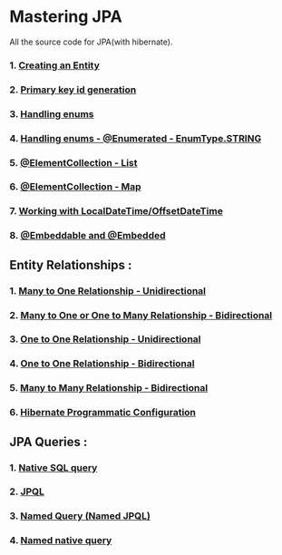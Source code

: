 # Mastering JPA

All the source code for JPA(with hibernate).

### 1. [Creating an Entity](https://github.com/eMahtab/mastering-jpa/tree/main/creating-entity) 

### 2. [Primary key id generation](https://github.com/eMahtab/mastering-jpa/tree/main/id-generation) 

### 3. [Handling enums](https://github.com/eMahtab/mastering-jpa/tree/main/enum-1) 

### 4. [Handling enums - @Enumerated - EnumType.STRING](https://github.com/eMahtab/mastering-jpa/tree/main/enum-2) 

### 5. [@ElementCollection - List](https://github.com/eMahtab/mastering-jpa/tree/main/collection-mapping-1) 

### 6. [@ElementCollection - Map](https://github.com/eMahtab/mastering-jpa/tree/main/collection-mapping-2) 

### 7. [Working with LocalDateTime/OffsetDateTime](https://github.com/eMahtab/mastering-jpa/tree/main/datetime-1) 

### 8. [@Embeddable and @Embedded](https://github.com/eMahtab/mastering-jpa/tree/main/embedded) 



## Entity Relationships :


### 1. [Many to One Relationship - Unidirectional](https://github.com/eMahtab/mastering-jpa/tree/main/many-to-one-unidirectional) 

### 2. [Many to One or One to Many Relationship - Bidirectional](https://github.com/eMahtab/mastering-jpa/tree/main/one-to-many-bidirectional) 

### 3. [One to One Relationship - Unidirectional](https://github.com/eMahtab/mastering-jpa/tree/main/one-to-one-unidirectional) 

### 4. [One to One Relationship - Bidirectional](https://github.com/eMahtab/mastering-jpa/tree/main/one-to-one-bidirectional) 

### 5. [Many to Many Relationship - Bidirectional](https://github.com/eMahtab/mastering-jpa/tree/main/many-to-many) 

### 6. [Hibernate Programmatic Configuration](https://github.com/eMahtab/mastering-jpa/tree/main/hibernate-programmatic-configuration) 


## JPA Queries :

### 1. [Native SQL query](https://github.com/eMahtab/mastering-jpa/tree/main/native-sql-query)

### 2. [JPQL](https://github.com/eMahtab/mastering-jpa/tree/main/jpql)

### 3. [Named Query (Named JPQL)](https://github.com/eMahtab/mastering-jpa/tree/main/named-query)

### 4. [Named native query](https://github.com/eMahtab/mastering-jpa/tree/main/named-native-query)





